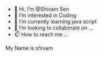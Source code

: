 - 👋 Hi, I’m @Shivam Sen
- 👀 I’m interested in Coding
- 🌱 I’m currently learning java script
- 💞️ I’m looking to collaborate on ...
- 📫 How to reach me ...

<!---
Shivam Sen/Vikram Sen is a ✨ special ✨ repository because its `README.md` (this file) appears on your GitHub profile.
You can click the Preview link to take a look at your changes.
--->
My Name is shivam
